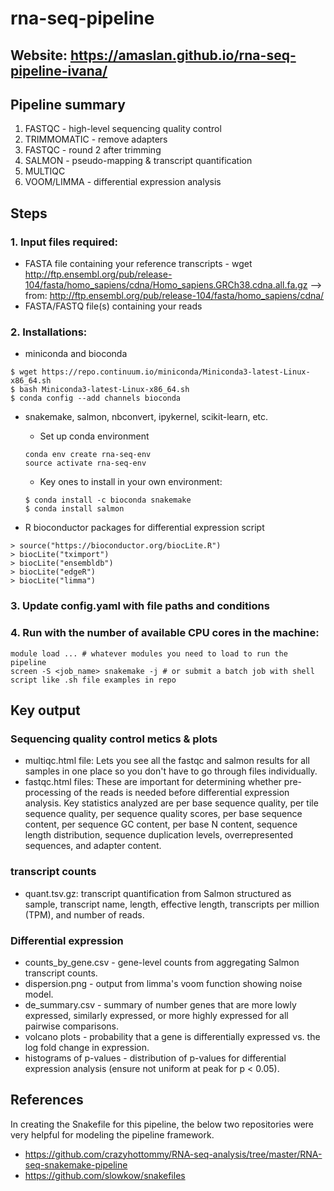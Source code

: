 # rna-seq-pipeline
## Website: https://amaslan.github.io/rna-seq-pipeline-ivana/

## Pipeline summary
1. FASTQC - high-level sequencing quality control
2. TRIMMOMATIC - remove adapters
3. FASTQC - round 2 after trimming
4. SALMON - pseudo-mapping & transcript quantification
5. MULTIQC
6. VOOM/LIMMA - differential expression analysis

## Steps
### 1. Input files required:
- FASTA file containing your reference transcripts - wget http://ftp.ensembl.org/pub/release-104/fasta/homo_sapiens/cdna/Homo_sapiens.GRCh38.cdna.all.fa.gz --> from: http://ftp.ensembl.org/pub/release-104/fasta/homo_sapiens/cdna/
- FASTA/FASTQ file(s) containing your reads

### 2. Installations:
- miniconda and bioconda
```
$ wget https://repo.continuum.io/miniconda/Miniconda3-latest-Linux-x86_64.sh
$ bash Miniconda3-latest-Linux-x86_64.sh
$ conda config --add channels bioconda
```

- snakemake, salmon, nbconvert, ipykernel, scikit-learn, etc.
    - Set up conda environment
    ```
    conda env create rna-seq-env
    source activate rna-seq-env
    ```
    - Key ones to install in your own environment:
    ```
    $ conda install -c bioconda snakemake
    $ conda install salmon
    ```

- R bioconductor packages for differential expression script
```
> source("https://bioconductor.org/biocLite.R")
> biocLite("tximport")
> biocLite("ensembldb")
> biocLite("edgeR")
> biocLite("limma")
```

### 3. Update config.yaml with file paths and conditions

### 4. Run with the number of available CPU cores in the machine:
```
module load ... # whatever modules you need to load to run the pipeline
screen -S <job_name> snakemake -j # or submit a batch job with shell script like .sh file examples in repo
```
## Key output

### Sequencing quality control metics & plots
- multiqc.html file: Lets you see all the fastqc and salmon results for all samples in one place so you don't have to go through files individually.
- fastqc.html files: These are important for determining whether pre-processing of the reads is needed before differential expression analysis. Key statistics analyzed are per base sequence quality, per tile sequence quality, per sequence quality scores, per base sequence content, per sequence GC content, per base N content, sequence length distribution, sequence duplication levels, overrepresented sequences, and adapter content.

### transcript counts
- quant.tsv.gz: transcript quantification from Salmon structured as sample, transcript name, length, effective length, transcripts per million (TPM), and number of reads.

### Differential expression
- counts_by_gene.csv - gene-level counts from aggregating Salmon transcript counts.
- dispersion.png - output from limma's voom function showing noise model.
- de_summary.csv - summary of number genes that are more lowly expressed, similarly expressed, or more highly expressed for all pairwise comparisons.
- volcano plots - probability that a gene is differentially expressed vs. the log fold change in expression.
- histograms of p-values - distribution of p-values for differential expression analysis (ensure not uniform at peak for p < 0.05).

## References
In creating the Snakefile for this pipeline, the below two repositories were very helpful for modeling the pipeline framework.
- https://github.com/crazyhottommy/RNA-seq-analysis/tree/master/RNA-seq-snakemake-pipeline
- https://github.com/slowkow/snakefiles